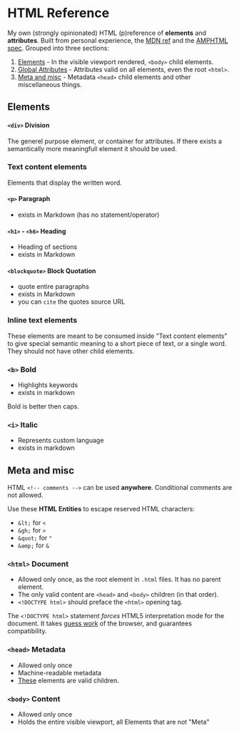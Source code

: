 # HTML Reference

My own (strongly opinionated) HTML (p)reference of **elements** and **attributes**. Built from personal experience, the [MDN ref](https://developer.mozilla.org/en-US/docs/Web/HTML/Reference) and the [AMPHTML spec](https://github.com/ampproject/amphtml/blob/main/docs/spec/amp-html-format.md). Grouped into three sections:

1. [Elements](#Elements) - In the visible viewport rendered, `<body>` child elements.
2. [Global Attributes](#Global-Attributes) - Attributes valid on all elements, even the root `<html>`.
3. [Meta and misc](#Meta-and-misc) - Metadata `<head>` child elements and other miscellaneous things.

## Elements

#### `<div>` Division

The generel purpose element, or container for attributes. If there exists a semantically more meaningfull element it should be used.

### Text content elements

Elements that display the written word.

#### `<p>` Paragraph

- exists in Markdown (has no statement/operator)

#### `<h1>` - `<h6>` Heading

- Heading of sections
- exists in Markdown

#### `<blockquote>` Block Quotation

- quote entire paragraphs
- exists in Markdown
- you can `cite` the quotes source URL

### Inline text elements

These elements are meant to be consumed inside "Text content elements" to give special semantic meaning to a short piece of text, or a single word. They should not have other child elements.

### `<b>` Bold

- Highlights keywords
- exists in markdown

Bold is better then caps.

### `<i>` Italic

- Represents custom language
- exists in markdown

## Meta and misc

HTML `<!-- comments -->` can be used **anywhere**. Conditional comments are not allowed.

Use these **HTML Entities** to escape reserved HTML characters:

- `&lt;` for `<`
- `&gh;` for `>`
- `&quot;` for `"`
- `&amp;` for `&`

### `<html>` Document

- Allowed only once, as the root element in `.html` files. It has no parent element.
- The only valid content are `<head>` and `<body>` children (in that order).
- `<!DOCTYPE html>` should preface the `<html>` opening tag.

The `<!DOCTYPE html>` statement _forces_ HTML5 interpretation mode for the document. It takes [guess work](https://developer.mozilla.org/en-US/docs/Web/HTML/Quirks_Mode_and_Standards_Mode) of the browser, and guarantees compatibility.

### `<head>` Metadata

- Allowed only once
- Machine-readable metadata
- [These](https://developer.mozilla.org/en-US/docs/Web/HTML/Element/head#see_also) elements are valid children.

### `<body>` Content

- Allowed only once
- Holds the entire visible viewport, all Elements that are not "Meta"
